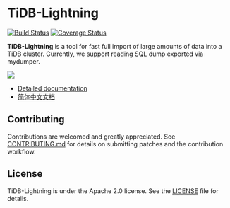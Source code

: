 # TiDB-Lightning

[![Build Status](https://internal.pingcap.net/idc-jenkins/job/build_lightning/badge/icon)](https://internal.pingcap.net/idc-jenkins/job/build_lightning/)
[![Coverage Status](https://coveralls.io/repos/github/pingcap/tidb-lightning/badge.svg)](https://coveralls.io/github/pingcap/tidb-lightning)

**TiDB-Lightning** is a tool for fast full import of large amounts of data into a TiDB cluster.
Currently, we support reading SQL dump exported via mydumper.

![](https://pingcap.com/images/docs/tidb-lightning.svg)

* [Detailed documentation](https://pingcap.com/docs/tools/lightning/overview-architecture/)
* [简体中文文档](https://pingcap.com/docs-cn/tools/lightning/overview-architecture/)

## Contributing

Contributions are welcomed and greatly appreciated. See [CONTRIBUTING.md](CONTRIBUTING.md)
for details on submitting patches and the contribution workflow.

## License

TiDB-Lightning is under the Apache 2.0 license. See the [LICENSE](./LICENSE) file for details.
